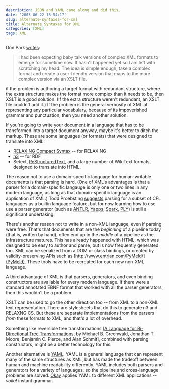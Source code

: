 ```yaml
---
description: JSON and YAML came along and did this.
date: '2003-06-22 18:54:17'
slug: alternate-syntaxes-for-xml
title: Alternate Syntaxes for XML
categories: [XML]
tags: XML
---
```


Don Park [writes](http://www.docuverse.com/blog/donpark/2003/06/16.html#a597):

> I had been expecting baby talk versions of complex XML formats to emerge for sometime now. It hasn't happened yet so I am left with scratching my head. The idea is simple enough, take a complex format and create a user-friendly version that maps to the more complex version via an XSLT file.

if the problem is authoring a target format with redundant structure, where the extra structure makes the format more complex than it needs to be, then XSLT is a good solution. (If the extra structure weren't redundant, an XSLT file couldn't add it.) If the problem is the general verbosity of XML at representing any particular vocabulary, because of its impoverished grammar and punctuation, then you need another solution.

If you're going to write your document in a language that has to be transformed into a target document anyway, maybe it's better to ditch the markup. These are some languages (or formats) that were designed to translate into XML:

* [RELAX NG Compact Syntax](http://www.oasis-open.org/committees/relax-ng/compact-20021121.html) -- for RELAX NG
* [n3](http://www.w3.org/2000/10/swap/Primer) -- for RDF
* Setext, [ReStructuredText](http://docutils.sourceforge.net/rst.html), and a large number of WikiText formats, designed to translate into HTML.

The reason not to use a domain-specific language for human-writable documents is that parsing is hard. (One of XML's advantages is that a parser for a domain-specific langauge is only one or two lines in any modern language, as long as that domain-specific language is an application of XML.) Todd Proebsting [suggests](http://research.microsoft.com/~toddpro/papers/disruptive.ppt) parsing for a subset of CFL languages as a builtin language feature, but for now learning how to use use a parser generator (such as [ANTLR](http://www.antlr.org/), [Yapps](http://theory.stanford.edu/~amitp/Yapps/), [Spark](http://pages.cpsc.ucalgary.ca/~aycock/spark/), [PLY](http://systems.cs.uchicago.edu/ply/)) is still a significant undertaking.

There's another reason not to write in a non-XML language, even if parsing were free. That's that documents that are the _beginning_ of a pipeline today (that is, written by hand), often end up in the _middle_ of a pipeline as the infrastructure matures. This has already happened with HTML, which was designed to be easy to author and parse, but is now frequently generated too. XML can be serialized from a DOM or class bindings, or created by validity-preserving APIs such as [http://www.entrian.com/PyMeld/](PyMeld). These tools have to be recreated for each new non-XML language.

A third advantage of XML is that parsers, generators, and even binding constructors are available for every modern language. If there were a standard annotated EBNF format that worked with all the parser generators, then this wouldn't be a problem.

XSLT can be used to go the other direction too -- from XML to a non-XML text representation. There are stylesheets that do this to generate n3 and RELAXNG CS. But these are separate implementations from the parsers _from_ these formats _to_ XML, and that's a lot of overhead.

Something like reversible tree transformations [[A Language for Bi-Directional Tree Transformations](http://www.cis.upenn.edu/%7Ebcpierce/papers/lenses.pdf), by Michael B. Greenwald, Jonathan T. Moore, Benjamin C. Pierce, and Alan Schmit], combined with parsing constructors, might be a better technology for this.

Another alternative is [YAML](http://www.yaml.org/). YAML is a general language that can represent many of the same structures as XML, but has made the tradeoff between human and machine readability differently. YAML includes both parsers and generators for a variety of languages, so the pipeline and cross-language problems are solved. [Okay](http://yaml.freepan.org/index.cgi?TheOkayProject) applies YAML to different XML applications -- _voila_! instant grammar.
